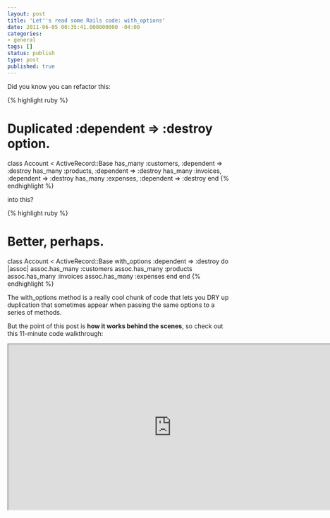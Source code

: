```yaml
---
layout: post
title: 'Let''s read some Rails code: with_options'
date: 2011-06-05 00:35:41.000000000 -04:00
categories:
- general
tags: []
status: publish
type: post
published: true
---
```

Did you know you can refactor this:

{% highlight ruby %}
# Duplicated :dependent => :destroy option.
class Account < ActiveRecord::Base
  has_many :customers, :dependent => :destroy
  has_many :products,  :dependent => :destroy
  has_many :invoices,  :dependent => :destroy
  has_many :expenses,  :dependent => :destroy
end
{% endhighlight %}

into this?

{% highlight ruby %}
# Better, perhaps.
class Account < ActiveRecord::Base
  with_options :dependent => :destroy do |assoc|
    assoc.has_many :customers
    assoc.has_many :products
    assoc.has_many :invoices
    assoc.has_many :expenses
  end
end
{% endhighlight %}

<p>The with_options method is a really cool chunk of code that lets you DRY up
duplication that sometimes appear when passing the same options to a series of
methods.</p> <p>But the point of this post is <strong>how it works behind the
scenes</strong>, so check out this 11-minute code walkthrough:</p> <p><iframe
width="740" height="375" src="http://www.youtube.com/embed/OBOl9fFuILk?hd=1"
allowfullscreen></iframe></p> 
